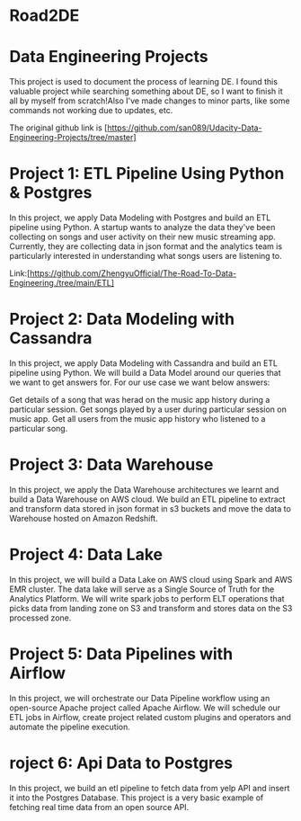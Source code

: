 # Road2DE
# Data Engineering Projects

This project is used to document the process of learning DE. I found this valuable project while searching something about DE, so I want to finish it all by myself from scratch!Also I've made changes to minor parts, like some commands not working due to updates, etc.

The original github link is [https://github.com/san089/Udacity-Data-Engineering-Projects/tree/master]


# Project 1: ETL Pipeline Using Python & Postgres
In this project, we apply Data Modeling with Postgres and build an ETL pipeline using Python. A startup wants to analyze the data they've been collecting on songs and user activity on their new music streaming app. Currently, they are collecting data in json format and the analytics team is particularly interested in understanding what songs users are listening to.

Link:[https://github.com/ZhengyuOfficial/The-Road-To-Data-Engineering./tree/main/ETL]

# Project 2: Data Modeling with Cassandra
In this project, we apply Data Modeling with Cassandra and build an ETL pipeline using Python. We will build a Data Model around our queries that we want to get answers for. For our use case we want below answers:

Get details of a song that was herad on the music app history during a particular session.
Get songs played by a user during particular session on music app.
Get all users from the music app history who listened to a particular song.

# Project 3: Data Warehouse
In this project, we apply the Data Warehouse architectures we learnt and build a Data Warehouse on AWS cloud. We build an ETL pipeline to extract and transform data stored in json format in s3 buckets and move the data to Warehouse hosted on Amazon Redshift.

# Project 4: Data Lake
In this project, we will build a Data Lake on AWS cloud using Spark and AWS EMR cluster. The data lake will serve as a Single Source of Truth for the Analytics Platform. We will write spark jobs to perform ELT operations that picks data from landing zone on S3 and transform and stores data on the S3 processed zone.

# Project 5: Data Pipelines with Airflow
In this project, we will orchestrate our Data Pipeline workflow using an open-source Apache project called Apache Airflow. We will schedule our ETL jobs in Airflow, create project related custom plugins and operators and automate the pipeline execution.

# roject 6: Api Data to Postgres
In this project, we build an etl pipeline to fetch data from yelp API and insert it into the Postgres Database. This project is a very basic example of fetching real time data from an open source API.



